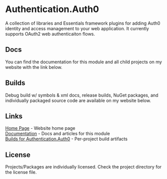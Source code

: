# Authentication.Auth0

A collection of libraries and Essentials framework plugins for adding Auth0 identity and access management to your web application. It currently supports OAuth2 web authenticaiton flows.

## Docs
You can find the documentation for this module and all child projects on my website with the link below.

## Builds
Debug build w/ symbols & xml docs, release builds, NuGet packages, and individually packaged source code are available on my website below.

## Links
[Home Page](https://www.vaughnnugent.com) - Website home page  
[Documentation](https://www.vaughnnugent.com/resources/software/articles?tags=docs,_authentication.auth0) - Docs and articles for this module  
[Builds for Authentication.Auth0](https://www.vaughnnugent.com/resources/software/modules/authentication.auth0) - Per-project build artifacts  

## License  
Projects/Packages are individually licensed. Check the project directory for the license file.
